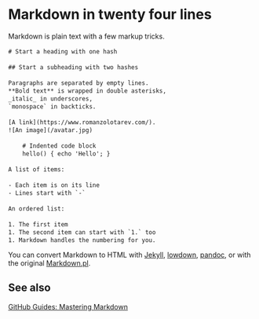 # Markdown in twenty four lines

Markdown is plain text with a few markup tricks.

    # Start a heading with one hash

    ## Start a subheading with two hashes

    Paragraphs are separated by empty lines.
    **Bold text** is wrapped in double asterisks,
    _italic_ in underscores,
    `monospace` in backticks.

    [A link](https://www.romanzolotarev.com/).
    ![An image](/avatar.jpg)

        # Indented code block
        hello() { echo 'Hello'; }

    A list of items:

    - Each item is on its line
    - Lines start with `-`

    An ordered list:

    1. The first item
    1. The second item can start with `1.` too
    1. Markdown handles the numbering for you.

You can convert Markdown to HTML with [Jekyll](/jekyll.html),
[lowdown](https://kristaps.bsd.lv/lowdown/), [pandoc](http://pandoc.org/),
or with the original [Markdown.pl](https://daringfireball.net/projects/markdown/).

## See also

[GitHub Guides: Mastering Markdown](https://guides.github.com/features/mastering-markdown/)
